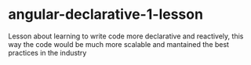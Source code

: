# angular-declarative-1-lesson
Lesson about learning to write code more declarative and reactively, this way the code would be much more scalable and mantained the best practices in the industry
